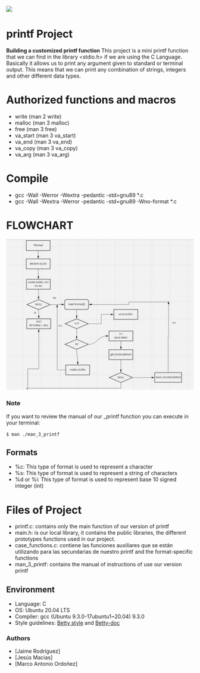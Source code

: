 ![](https://assets.website-files.com/6105315644a26f77912a1ada/610540e8b4cd6969794fe673_Holberton_School_logo-04-04.svg)

#   printf Project   #

**Building a customized printf function**
This project is a mini printf function that we can find in the library <stdio.h>
if we are using the C Language. Basically it allows us to print any argument
given to standard or terminal output. This means that we can print any
combination of strings, integers and other different data types.


# Authorized functions and macros #

* write (man 2 write)
* malloc (man 3 malloc)
* free (man 3 free)
* va_start (man 3 va_start)
* va_end (man 3 va_end)
* va_copy (man 3 va_copy)
* va_arg (man 3 va_arg)


# Compile #

* gcc -Wall -Werror -Wextra -pedantic -std=gnu89 *.c
* gcc -Wall -Wextra -Werror -pedantic -std=gnu89 -Wno-format *.c


# FLOWCHART #
<img src="https://github.com/soft-insight/printf/blob/master/flowchart_printf.png" />

### Note ###
If you want to review the manual of our _printf function you can execute
in your terminal:
~~~
$ man ./man_3_printf
~~~

## Formats ##
* %c: This type of format is used to represent a character
* %s: This type of format is used to represent a string of characters
* %d or %i: This type of format is used to represent base 10 signed integer (int)


# Files of Project

* printf.c: contains only the main function of our version of printf
* main.h: is our local library, it contains the public libraries, the different prototypes
  functions used in our project.
* case_functions.c: contiene las funciones auxiliares que se están utilizando para
  las secundarias de nuestro printf and the format-specific functions
* man_3_printf: contains the manual of instructions of use our version printf


## Environment ##
* Language: C
* OS: Ubuntu 20.04 LTS
* Compiler: gcc (Ubuntu 9.3.0-17ubuntu1~20.04) 9.3.0
* Style guidelines: [Betty style](https://github.com/holbertonschool/Betty/wiki)
and
[Betty-doc](https://github.com/holbertonschool/Betty/blob/master/betty-doc.pl)

### Authors ###
* [Jaime Rodríguez]
* [Jesús Macías]
* [Marco Antonio Ordoñez]